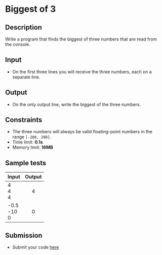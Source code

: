 # Biggest of 3

## Description
Write a program that finds the biggest of three numbers that are read from the console.

## Input
- On the first three lines you will receive the three numbers, each on a separate line.

## Output
- On the only output line, write the biggest of the three numbers.

## Constraints
- The three numbers will always be valid floating-point numbers in the range `[-200, 200]`.
- Time limit: **0.1s**
- Memory limit: **16MB**

## Sample tests

|        Input       |     Output     |
|--------------------|:--------------:|
| 4<br/>4<br/>4      | 4              |
| -0.5<br/>-10<br/>0 | 0              |

## Submission
- Submit your code [here](http://bgcoder.com/Contests/Compete/Index/309#4)
